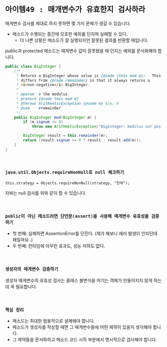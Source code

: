 # `아이템49 : 매개변수가 유효한지 검사하라`

매게변수 검사를 제대로 하지 못하면 몇 가지 문제가 생길 수 있습니다. 

- 메소드가 수행되는 중간에 모호한 예외를 던지며 실패할 수 있다. 
    - 더 나쁜 상황은 메소드가 잘 실행되지만 잘못된 결과를 반환할 때입니다. 

public과 protected 메소드는 매게변수 값이 잘못됐을 때 던지는 예외를 문서화해야 합니다. 

```java
public class BigInteger {
    /**
     * Returns a BigInteger whose value is {@code (this mod m}).  This method
     * differs from {@code remainder} in that it always returns a
     * <i>non-negative</i> BigInteger.
     *
     * @param  m the modulus.
     * @return {@code this mod m}
     * @throws ArithmeticException {@code m} &le; 0
     * @see    #remainder
     */
    public BigInteger mod(BigInteger m) {
        if (m.signum <= 0)
            throw new ArithmeticException("BigInteger: modulus not positive");

        BigInteger result = this.remainder(m);
        return (result.signum >= 0 ? result : result.add(m));
    }
}
```

<br>

### `java.util.Objects.requireNonNull로 null 체크하기`

```
this.strategy = Objects.requireNonNull(strategy, "전략");  
```

자바는 null 검사를 위와 같이 할 수 있습니다.

<br>

### `public이 아닌 메소드라면 단언문(assert)을 사용해 매게변수 유효성을 검증하기`

- 첫 번째: 실패하면 AssertionError를 던진다. (제가 해보니 에러 발생이 안되던데 왜일까요..)
- 두 번째: 런타임에 아무런 효과도, 성능 저하도 없다. 

<br>

### `생성자의 매게변수 검증하기`

생성자 매게변수의 유효성 검사는 클래스 불변식을 어기는 객체가 만들어지지 않게 하는 데 꼭 필요합니다. 

<br>

### `핵심 정리`

- 메소드는 최대한 범용적으로 설꼐해야 합니다. 
- 메소드가 생성자를 작성할 때면 그 매게변수들에 어떤 제약이 있을지 생각해야 합니다.
- 그 제약들을 문서화하고 메소드 코드 시작 부분에서 명시적으로 검사해야 합니다. 



